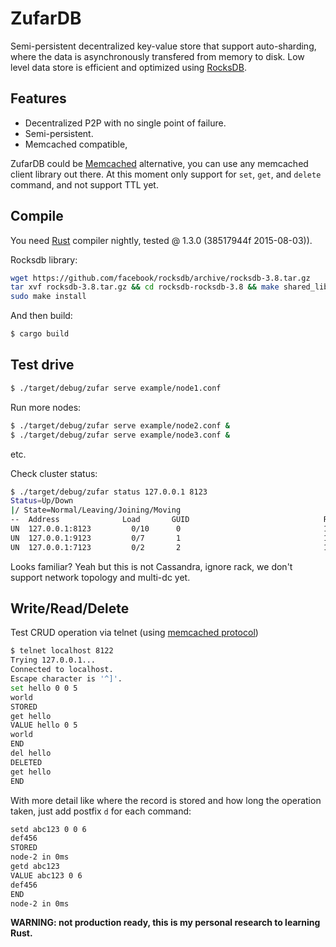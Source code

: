 # ZufarDB

Semi-persistent decentralized key-value store that support auto-sharding, where the data is asynchronously transfered from memory to disk. Low level data store is efficient and optimized using [RocksDB](http://rocksdb.org/).

## Features

* Decentralized P2P with no single point of failure.
* Semi-persistent.
* Memcached compatible, 

ZufarDB could be [Memcached](http://memcached.org/) alternative, you can use any memcached client library out there. At this moment only support for `set`, `get`, and `delete` command, and not support TTL yet.

## Compile

You need [Rust](https://www.rust-lang.org/) compiler nightly, tested @ 1.3.0 (38517944f 2015-08-03)).

Rocksdb library:

```bash
wget https://github.com/facebook/rocksdb/archive/rocksdb-3.8.tar.gz
tar xvf rocksdb-3.8.tar.gz && cd rocksdb-rocksdb-3.8 && make shared_lib
sudo make install
```

And then build:

```bash
$ cargo build
```

## Test drive

```bash
$ ./target/debug/zufar serve example/node1.conf
```

Run more nodes:

```bash
$ ./target/debug/zufar serve example/node2.conf &
$ ./target/debug/zufar serve example/node3.conf &
```


etc.

Check cluster status:

```bash
$ ./target/debug/zufar status 127.0.0.1 8123
Status=Up/Down
|/ State=Normal/Leaving/Joining/Moving
--  Address              Load       GUID                              Rack
UN  127.0.0.1:8123         0/10      0                                1
UN  127.0.0.1:9123         0/7       1                                1
UN  127.0.0.1:7123         0/2       2                                1
```

Looks familiar? Yeah but this is not Cassandra, ignore rack, we don't support network topology and multi-dc yet.


## Write/Read/Delete

Test CRUD operation via telnet (using [memcached protocol](https://github.com/memcached/memcached/blob/master/doc/protocol.txt))

```bash
$ telnet localhost 8122
Trying 127.0.0.1...
Connected to localhost.
Escape character is '^]'.
set hello 0 0 5
world
STORED
get hello
VALUE hello 0 5 
world
END
del hello
DELETED
get hello
END
```

With more detail like where the record is stored and how long the operation taken, just add postfix `d` for each command:

```bash
setd abc123 0 0 6
def456
STORED
node-2 in 0ms
getd abc123
VALUE abc123 0 6 
def456
END
node-2 in 0ms
```




**WARNING: not production ready, this is my personal research to learning Rust.**
